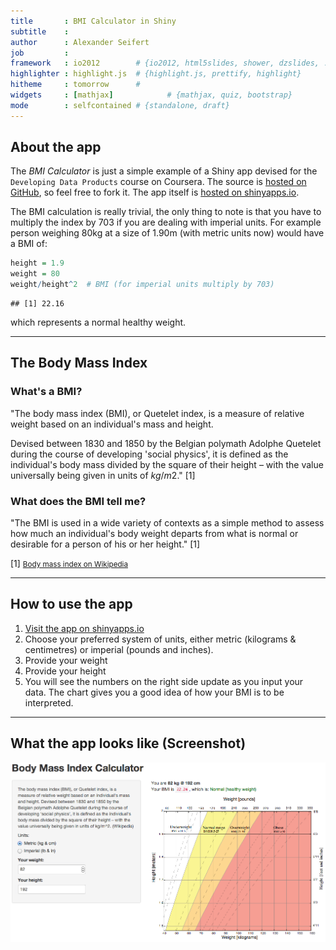 ```yaml
---
title       : BMI Calculator in Shiny
subtitle    : 
author      : Alexander Seifert
job         : 
framework   : io2012        # {io2012, html5slides, shower, dzslides, ...}
highlighter : highlight.js  # {highlight.js, prettify, highlight}
hitheme     : tomorrow      # 
widgets     : [mathjax]            # {mathjax, quiz, bootstrap}
mode        : selfcontained # {standalone, draft}
---
```


## About the app

The *BMI Calculator* is just a simple example of a Shiny app devised for the `Developing Data Products` course on Coursera. The source is [hosted on GitHub](https://github.com/aseifert/shiny-bmi), so feel free to fork it.
The app itself is [hosted on shinyapps.io](https://aseifert.shinyapps.io/BMI-Calculator/).

The BMI calculation is really trivial, the only thing to note is that you have to multiply the index by 703 if you are dealing with imperial units. For example person weighing 80kg at a size of 1.90m (with metric units now) would have a BMI of:


```r
height = 1.9
weight = 80
weight/height^2  # BMI (for imperial units multiply by 703)
```

```
## [1] 22.16
```


which represents a normal healthy weight.


---

## The Body Mass Index

### What's a BMI?

"The body mass index (BMI), or Quetelet index, is a measure of relative weight based on an individual's mass and height.

Devised between 1830 and 1850 by the Belgian polymath Adolphe Quetelet during the course of developing 'social physics', it is defined as the individual's body mass divided by the square of their height – with the value universally being given in units of $kg/m2$." [1]

### What does the BMI tell me?

"The BMI is used in a wide variety of contexts as a simple method to assess how much an individual's body weight departs from what is normal or desirable for a person of his or her height." [1]

[1] <small>[Body mass index on Wikipedia](https://en.wikipedia.org/wiki/Body_mass_index)</small>


---

## How to use the app

1. [Visit the app on shinyapps.io](https://aseifert.shinyapps.io/BMI-Calculator/)
2. Choose your preferred system of units, either metric (kilograms & centimetres) or imperial (pounds and inches).
3. Provide your weight
4. Provide your height
5. You will see the numbers on the right side update as you input your data. The chart gives you a good idea of how your BMI is to be interpreted.


---

## What the app looks like (Screenshot)

![Screenshot of the app in action](assets/img/screenshot.png)


